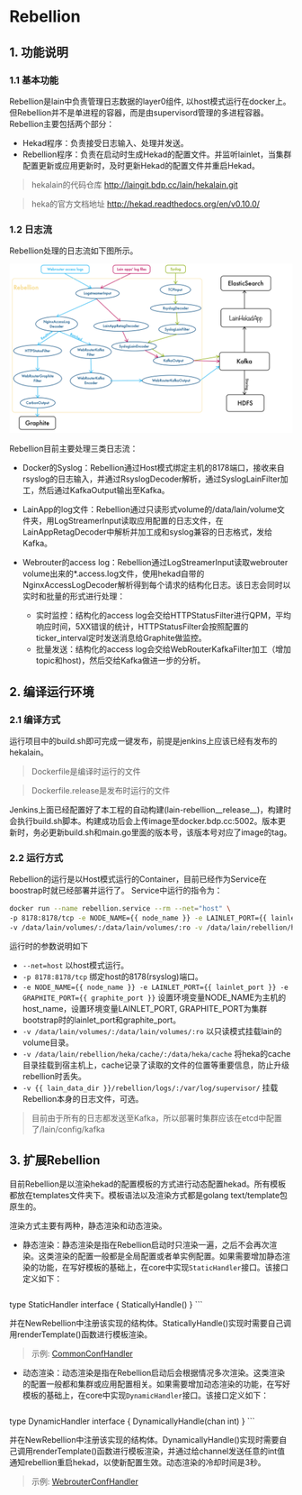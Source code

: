 # Rebellion
## 1. 功能说明
### 1.1 基本功能
Rebellion是lain中负责管理日志数据的layer0组件, 以host模式运行在docker上。但Rebellion并不是单进程的容器，而是由supervisord管理的多进程容器。Rebellion主要包括两个部分：
- Hekad程序：负责接受日志输入、处理并发送。
- Rebellion程序：负责在启动时生成Hekad的配置文件。并监听lainlet，当集群配置更新或应用更新时，及时更新Hekad的配置文件并重启Hekad。

> hekalain的代码仓库 http://laingit.bdp.cc/lain/hekalain.git

> heka的官方文档地址 http://hekad.readthedocs.org/en/v0.10.0/

### 1.2 日志流

Rebellion处理的日志流如下图所示。

![Resize icon](img/rebellion/log_flow.png)

Rebellion目前主要处理三类日志流：

- Docker的Syslog：Rebellion通过Host模式绑定主机的8178端口，接收来自rsyslog的日志输入，并通过RsyslogDecoder解析，通过SyslogLainFilter加工，然后通过KafkaOutput输出至Kafka。

- LainApp的log文件：Rebellion通过只读形式volume的/data/lain/volume文件夹，用LogStreamerInput读取应用配置的日志文件，在LainAppRetagDecoder中解析并加工成和syslog兼容的日志格式，发给Kafka。

- Webrouter的access log：Rebellion通过LogStreamerInput读取webrouter volume出来的*.access.log文件，使用hekad自带的NginxAccessLogDecoder解析得到每个请求的结构化日志。该日志会同时以实时和批量的形式进行处理：
  - 实时监控：结构化的access log会交给HTTPStatusFilter进行QPM，平均响应时间，5XX错误的统计，HTTPStatusFilter会按照配置的ticker_interval定时发送消息给Graphite做监控。
  - 批量发送：结构化的access log会交给WebRouterKafkaFilter加工（增加topic和host)，然后交给Kafka做进一步的分析。


## 2. 编译运行环境

### 2.1 编译方式
运行项目中的build.sh即可完成一键发布，前提是jenkins上应该已经有发布的hekalain。

> Dockerfile是编译时运行的文件

> Dockerfile.release是发布时运行的文件

Jenkins上面已经配置好了本工程的自动构建(lain-rebellion\_\_release\_\_)，构建时会执行build.sh脚本。构建成功后会上传image至docker.bdp.cc:5002。版本更新时，务必更新build.sh和main.go里面的版本号，该版本号对应了image的tag。

### 2.2 运行方式
Rebellion的运行是以Host模式运行的Container，目前已经作为Service在boostrap时就已经部署并运行了。
Service中运行的指令为：

```bash
docker run --name rebellion.service --rm --net="host" \
-p 8178:8178/tcp -e NODE_NAME={{ node_name }} -e LAINLET_PORT={{ lainlet_port }} -e GRAPHITE_PORT={{ graphite_port }} \
-v /data/lain/volumes/:/data/lain/volumes/:ro -v /data/lain/rebellion/heka/cache/:/data/heka/cache -v {{ lain_data_dir }}/rebellion/logs/:/var/log/supervisor/ {{ rebellion_image }}
```

运行时的参数说明如下
- ```--net=host``` 以host模式运行。
- ```-p 8178:8178/tcp``` 绑定host的8178(rsyslog)端口。
- ```-e NODE_NAME={{ node_name }} -e LAINLET_PORT={{ lainlet_port }} -e GRAPHITE_PORT={{ graphite_port }}``` 设置环境变量NODE_NAME为主机的host_name，设置环境变量LAINLET_PORT, GRAPHITE_PORT为集群bootstrap时的lainlet_port和graphite_port。
- ```-v /data/lain/volumes/:/data/lain/volumes/:ro``` 以只读模式挂载lain的volume目录。
- ```-v /data/lain/rebellion/heka/cache/:/data/heka/cache``` 将heka的cache目录挂载到宿主机上，cache记录了读取的文件的位置等重要信息，防止升级rebellion时丢失。
- ```-v {{ lain_data_dir }}/rebellion/logs/:/var/log/supervisor/``` 挂载Rebellion本身的日志文件，可选。

> 目前由于所有的日志都发送至Kafka，所以部署时集群应该在etcd中配置了/lain/config/kafka

## 3. 扩展Rebellion

目前Rebellion是以渲染hekad的配置模板的方式进行动态配置hekad。所有模板都放在templates文件夹下。模板语法以及渲染方式都是golang text/template包原生的。

渲染方式主要有两种，静态渲染和动态渲染。

- 静态渲染：静态渲染是指在Rebellion启动时只渲染一遍，之后不会再次渲染。这类渲染的配置一般都是全局配置或者单实例配置。如果需要增加静态渲染的功能，在写好模板的基础上，在core中实现```StaticHandler```接口。该接口定义如下：

    ```go
type StaticHandler interface {
      StaticallyHandle()
}
    ```

  并在NewRebellion中注册该实现的结构体。StaticallyHandle()实现时需要自己调用renderTemplate()函数进行模板渲染。

  > 示例: [CommonConfHandler](http://laingit.bdp.cc/lain/rebellion/blob/master/core/common.go)

- 动态渲染：动态渲染是指在Rebellion启动后会根据情况多次渲染。这类渲染的配置一般都和集群或应用配置相关。如果需要增加动态渲染的功能，在写好模板的基础上，在core中实现```DynamicHandler```接口。该接口定义如下：

    ```go
type DynamicHandler interface {
      DynamicallyHandle(chan int)
}
    ```

  并在NewRebellion中注册该实现的结构体。DynamicallyHandle()实现时需要自己调用renderTemplate()函数进行模板渲染，并通过给channel发送任意的int值通知rebellion重启hekad，以使新配置生效。动态渲染的冷却时间是3秒。

  > 示例: [WebrouterConfHandler](http://laingit.bdp.cc/lain/rebellion/blob/master/core/webrouter.go)
